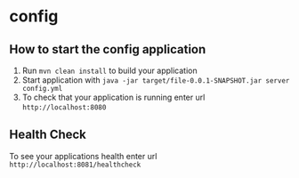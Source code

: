 # config

How to start the config application
---

1. Run `mvn clean install` to build your application
1. Start application with `java -jar target/file-0.0.1-SNAPSHOT.jar server config.yml`
1. To check that your application is running enter url `http://localhost:8080`

Health Check
---

To see your applications health enter url `http://localhost:8081/healthcheck`
